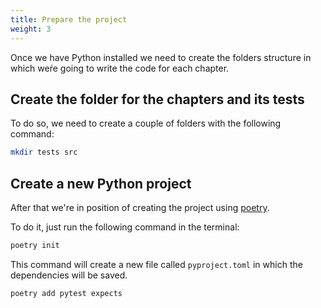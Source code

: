 ```yaml
---
title: Prepare the project
weight: 3
---
```


Once we have Python installed we need to create the folders
structure in which weŕe going to write the code for each
chapter.


## Create the folder for the chapters and its tests

To do so, we need to create a couple of folders with the 
following command:

```sh
mkdir tests src
```
## Create a new Python project

After that we're in position of creating the project using [poetry](https://python-poetry.org).

To do it, just run the following command in the terminal:

```sh
poetry init
```

This command will create a new file called `pyproject.toml` in which the dependencies will be saved.

```sh
poetry add pytest expects
```
